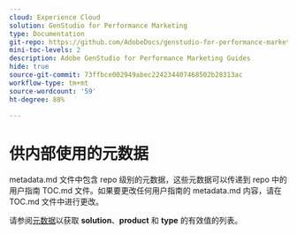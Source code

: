 ```yaml
---
cloud: Experience Cloud
solution: GenStudio for Performance Marketing
type: Documentation
git-repo: https://github.com/AdobeDocs/genstudio-for-performance-marketing.zh-Hans
mini-toc-levels: 2
description: Adobe GenStudio for Performance Marketing Guides
hide: true
source-git-commit: 73ffbce002949abec224234407468502b28313ac
workflow-type: tm+mt
source-wordcount: '59'
ht-degree: 88%

---
```



# 供内部使用的元数据

metadata.md 文件中包含 repo 级别的元数据，这些元数据可以传递到 repo 中的用户指南 TOC.md 文件。如果要更改任何用户指南的 metadata.md 内容，请在 TOC.md 文件中进行更改。

请参阅[元数据](https://experienceleague.adobe.com/docs/authoring-guide-exl/using/editing/user-guide-setup/metadata.html)以获取 **solution**、**product** 和 **type** 的有效值的列表。
